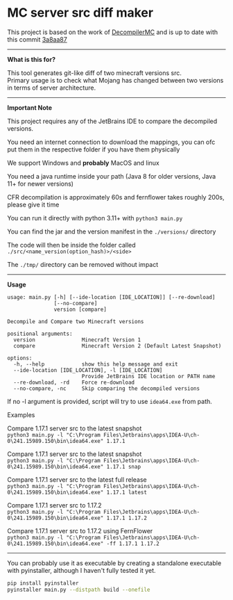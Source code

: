 # MC server src diff maker

This project is based on the work of [DecompilerMC](https://github.com/hube12/DecompilerMC) and is up to date with this commit [
3a8aa87](https://github.com/hube12/DecompilerMC/commit/3a8aa87d01065fbd7fdc8422f19a0fa379740635)

---
**What is this for?**

This tool generates git-like diff of two minecraft versions src.\
Primary usage is to check what Mojang has changed between two versions in terms of server architecture.

---
**Important Note**

This project requires any of the JetBrains IDE to compare the decompiled versions.

You need an internet connection to download the mappings, you can ofc put them in the respective folder if you have them physically

We support Windows and **probably** MacOS and linux

You need a java runtime inside your path (Java 8 for older versions, Java 11+ for newer versions)

CFR decompilation is approximately 60s and fernflower takes roughly 200s, please give it time

You can run it directly with python 3.11+ with `python3 main.py`

You can find the jar and the version manifest in the `./versions/` directory

The code will then be inside the folder called `./src/<name_version(option_hash)>/<side>`

The `./tmp/` directory can be removed without impact

---
**Usage**

```
usage: main.py [-h] [--ide-location [IDE_LOCATION]] [--re-download]
               [--no-compare]
               version [compare]

Decompile and Compare two Minecraft versions

positional arguments:
  version               Minecraft Version 1
  compare               Minecraft Version 2 (Default Latest Snapshot)

options:
  -h, --help            show this help message and exit
  --ide-location [IDE_LOCATION], -l [IDE_LOCATION]
                        Provide JetBrains IDE location or PATH name
  --re-download, -rd    Force re-download
  --no-compare, -nc     Skip comparing the decompiled versions
```
If no -l argument is provided, script will try to use `idea64.exe` from path.

Examples

Compare 1.17.1 server src to the latest snapshot\
```python3 main.py -l "C:\Program Files\Jetbrains\apps\IDEA-U\ch-0\241.15989.150\bin\idea64.exe" 1.17.1```

Compare 1.17.1 server src to the latest snapshot\
```python3 main.py -l "C:\Program Files\Jetbrains\apps\IDEA-U\ch-0\241.15989.150\bin\idea64.exe" 1.17.1 snap```

Compare 1.17.1 server src to the latest full release\
```python3 main.py -l "C:\Program Files\Jetbrains\apps\IDEA-U\ch-0\241.15989.150\bin\idea64.exe" 1.17.1 latest```

Compare 1.17.1 server src to 1.17.2\
```python3 main.py -l "C:\Program Files\Jetbrains\apps\IDEA-U\ch-0\241.15989.150\bin\idea64.exe" 1.17.1 1.17.2```

Compare 1.17.1 server src to 1.17.2 using FernFlower\
```python3 main.py -l "C:\Program Files\Jetbrains\apps\IDEA-U\ch-0\241.15989.150\bin\idea64.exe" -ff 1.17.1 1.17.2```

---

You can probably use it as executable by creating a standalone executable with pyinstaller, although I haven't fully tested it yet.

```bash
pip install pyinstaller
pyinstaller main.py --distpath build --onefile
```
